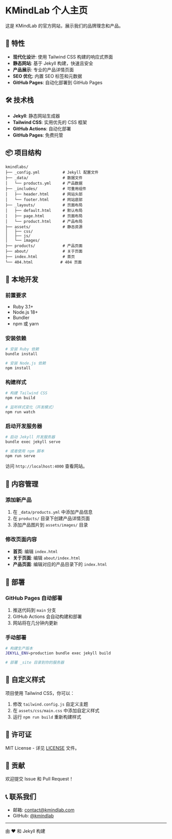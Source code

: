 # KMindLab 个人主页

这是 KMindLab 的官方网站，展示我们的品牌理念和产品。

## 🚀 特性

- **现代化设计**: 使用 Tailwind CSS 构建的响应式界面
- **静态网站**: 基于 Jekyll 构建，快速且安全
- **产品展示**: 专业的产品详情页面
- **SEO 优化**: 内置 SEO 标签和元数据
- **GitHub Pages**: 自动化部署到 GitHub Pages

## 🛠️ 技术栈

- **Jekyll**: 静态网站生成器
- **Tailwind CSS**: 实用优先的 CSS 框架
- **GitHub Actions**: 自动化部署
- **GitHub Pages**: 免费托管

## 📦 项目结构

```
kmindlabs/
├── _config.yml          # Jekyll 配置文件
├── _data/               # 数据文件
│   └── products.yml     # 产品数据
├── _includes/           # 可重用组件
│   ├── header.html      # 网站头部
│   └── footer.html      # 网站底部
├── _layouts/            # 页面布局
│   ├── default.html     # 默认布局
│   ├── page.html        # 页面布局
│   └── product.html     # 产品布局
├── assets/              # 静态资源
│   ├── css/
│   ├── js/
│   └── images/
├── products/            # 产品页面
├── about/               # 关于页面
├── index.html           # 首页
└── 404.html            # 404 页面
```

## 🚀 本地开发

### 前置要求

- Ruby 3.1+
- Node.js 18+
- Bundler
- npm 或 yarn

### 安装依赖

```bash
# 安装 Ruby 依赖
bundle install

# 安装 Node.js 依赖
npm install
```

### 构建样式

```bash
# 构建 Tailwind CSS
npm run build

# 监听样式变化（开发模式）
npm run watch
```

### 启动开发服务器

```bash
# 启动 Jekyll 开发服务器
bundle exec jekyll serve

# 或者使用 npm 脚本
npm run serve
```

访问 `http://localhost:4000` 查看网站。

## 📝 内容管理

### 添加新产品

1. 在 `_data/products.yml` 中添加产品信息
2. 在 `products/` 目录下创建产品详情页面
3. 添加产品图片到 `assets/images/` 目录

### 修改页面内容

- **首页**: 编辑 `index.html`
- **关于页面**: 编辑 `about/index.html`
- **产品页面**: 编辑对应的产品目录下的 `index.html`

## 🚀 部署

### GitHub Pages 自动部署

1. 推送代码到 `main` 分支
2. GitHub Actions 会自动构建和部署
3. 网站将在几分钟内更新

### 手动部署

```bash
# 构建生产版本
JEKYLL_ENV=production bundle exec jekyll build

# 部署 _site 目录到你的服务器
```

## 🎨 自定义样式

项目使用 Tailwind CSS，你可以：

1. 修改 `tailwind.config.js` 自定义主题
2. 在 `assets/css/main.css` 中添加自定义样式
3. 运行 `npm run build` 重新构建样式

## 📄 许可证

MIT License - 详见 [LICENSE](LICENSE) 文件。

## 🤝 贡献

欢迎提交 Issue 和 Pull Request！

## 📞 联系我们

- 邮箱: contact@kmindlab.com
- GitHub: [@kmindlab](https://github.com/kmindlab)

---

由 ❤️ 和 Jekyll 构建

